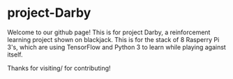 # project-Darby

Welcome to our github page! This is for project Darby, a reinforcement learning project shown on blackjack.
This is for the stack of 8 Rasperry Pi 3's, which are using TensorFlow and Python 3 to learn while playing against itself.

Thanks for visiting/ for contributing!

